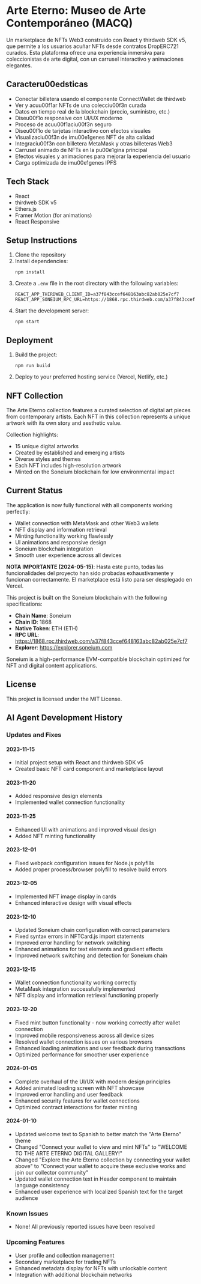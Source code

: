 # Arte Eterno: Museo de Arte Contemporáneo (MACQ)

Un marketplace de NFTs Web3 construido con React y thirdweb SDK v5, que permite a los usuarios acuñar NFTs desde contratos DropERC721 curados. Esta plataforma ofrece una experiencia inmersiva para coleccionistas de arte digital, con un carrusel interactivo y animaciones elegantes.

## Caracteru00edsticas

- Conectar billetera usando el componente ConnectWallet de thirdweb
- Ver y acuu00f1ar NFTs de una colecciu00f3n curada
- Datos en tiempo real de la blockchain (precio, suministro, etc.)
- Diseu00f1o responsive con UI/UX moderno
- Proceso de acuu00f1aciu00f3n seguro
- Diseu00f1o de tarjetas interactivo con efectos visuales
- Visualizaciu00f3n de imu00e1genes NFT de alta calidad
- Integraciu00f3n con billetera MetaMask y otras billeteras Web3
- Carrusel animado de NFTs en la pu00e1gina principal
- Efectos visuales y animaciones para mejorar la experiencia del usuario
- Carga optimizada de imu00e1genes IPFS

## Tech Stack

- React
- thirdweb SDK v5
- Ethers.js
- Framer Motion (for animations)
- React Responsive

## Setup Instructions

1. Clone the repository
2. Install dependencies:
   ```
   npm install
   ```
3. Create a `.env` file in the root directory with the following variables:
   ```
   REACT_APP_THIRDWEB_CLIENT_ID=a37f843ccef648163abc82ab025e7cf7
   REACT_APP_SONEIUM_RPC_URL=https://1868.rpc.thirdweb.com/a37f843ccef648163abc82ab025e7cf7
   ```
4. Start the development server:
   ```
   npm start
   ```

## Deployment

1. Build the project:
   ```
   npm run build
   ```
2. Deploy to your preferred hosting service (Vercel, Netlify, etc.)

## NFT Collection

The Arte Eterno collection features a curated selection of digital art pieces from contemporary artists. Each NFT in this collection represents a unique artwork with its own story and aesthetic value.

Collection highlights:
- 15 unique digital artworks
- Created by established and emerging artists
- Diverse styles and themes
- Each NFT includes high-resolution artwork
- Minted on the Soneium blockchain for low environmental impact

## Current Status

The application is now fully functional with all components working perfectly:
- Wallet connection with MetaMask and other Web3 wallets
- NFT display and information retrieval
- Minting functionality working flawlessly
- UI animations and responsive design
- Soneium blockchain integration
- Smooth user experience across all devices

**NOTA IMPORTANTE (2024-05-15)**: Hasta este punto, todas las funcionalidades del proyecto han sido probadas exhaustivamente y funcionan correctamente. El marketplace está listo para ser desplegado en Vercel.

This project is built on the Soneium blockchain with the following specifications:

- **Chain Name**: Soneium
- **Chain ID**: 1868
- **Native Token**: ETH (ETH)
- **RPC URL**: https://1868.rpc.thirdweb.com/a37f843ccef648163abc82ab025e7cf7
- **Explorer**: https://explorer.soneium.com

Soneium is a high-performance EVM-compatible blockchain optimized for NFT and digital content applications.

## License

This project is licensed under the MIT License.

## AI Agent Development History

### Updates and Fixes

#### 2023-11-15
- Initial project setup with React and thirdweb SDK v5
- Created basic NFT card component and marketplace layout

#### 2023-11-20
- Added responsive design elements
- Implemented wallet connection functionality

#### 2023-11-25
- Enhanced UI with animations and improved visual design
- Added NFT minting functionality

#### 2023-12-01
- Fixed webpack configuration issues for Node.js polyfills
- Added proper process/browser polyfill to resolve build errors

#### 2023-12-05
- Implemented NFT image display in cards
- Enhanced interactive design with visual effects

#### 2023-12-10
- Updated Soneium chain configuration with correct parameters
- Fixed syntax errors in NFTCard.js import statements
- Improved error handling for network switching
- Enhanced animations for text elements and gradient effects
- Improved network switching and detection for Soneium chain

#### 2023-12-15
- Wallet connection functionality working correctly
- MetaMask integration successfully implemented
- NFT display and information retrieval functioning properly

#### 2023-12-20
- Fixed mint button functionality - now working correctly after wallet connection
- Improved mobile responsiveness across all device sizes
- Resolved wallet connection issues on various browsers
- Enhanced loading animations and user feedback during transactions
- Optimized performance for smoother user experience

#### 2024-01-05
- Complete overhaul of the UI/UX with modern design principles
- Added animated loading screen with NFT showcase
- Improved error handling and user feedback
- Enhanced security features for wallet connections
- Optimized contract interactions for faster minting

#### 2024-01-10
- Updated welcome text to Spanish to better match the "Arte Eterno" theme
- Changed "Connect your wallet to view and mint NFTs" to "WELCOME TO THE ARTE ETERNO DIGITAL GALLERY!"
- Changed "Explore the Arte Eterno collection by connecting your wallet above" to "Connect your wallet to acquire these exclusive works and join our collector community"
- Updated wallet connection text in Header component to maintain language consistency
- Enhanced user experience with localized Spanish text for the target audience

### Known Issues
- None! All previously reported issues have been resolved

### Upcoming Features
- User profile and collection management
- Secondary marketplace for trading NFTs
- Enhanced metadata display for NFTs with unlockable content
- Integration with additional blockchain networks
